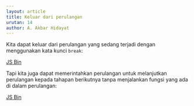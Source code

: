 ```yaml
---
layout: article
title: Keluar dari perulangan
urutan: 14
author: A. Akbar Hidayat
---
```


Kita dapat keluar dari perulangan yang sedang terjadi dengan menggunakan kata kunci `break`:

<a class="jsbin-embed" href="http://jsbin.com/ePOFIcO/1/embed?js,console">JS Bin</a><script src="http://static.jsbin.com/js/embed.js"></script>

Tapi kita juga dapat memerintahkan perulangan untuk melanjutkan perulangan kepada tahapan berikutnya tanpa menjalankan fungsi yang ada di dalam perulangan:

<a class="jsbin-embed" href="http://jsbin.com/oFACuRom/1/embed?js,console">JS Bin</a><script src="http://static.jsbin.com/js/embed.js"></script>